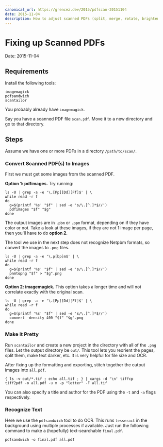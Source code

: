```yaml
---
canonical_url: https://grencez.dev/2015/pdfscan-20151104
date: 2015-11-04
description: How to adjust scanned PDFs (split, merge, rotate, brighten, OCR, etc).
---
```


# Fixing up Scanned PDFs

Date: 2015-11-04

## Requirements

Install the following tools:
```
imagemagick
pdfsandwich
scantailor
```
You probably already have `imagemagick`.

Say you have a scanned PDF file `scan.pdf`.
Move it to a new directory and go to that directory.

## Steps

Assume we have one or more PDFs in a directory `/path/to/scan/`.

### Convert Scanned PDF(s) to Images

First we must get some images from the scanned PDF.

**Option 1: pdfimages.**
Try running:
```shell
ls -U | grep -a -e '\.[Pp][Dd][Ff]$' | \
while read -r f
do
  g=$(printf '%s' "$f" | sed -e 's/\.[^.]*$//')
  pdfimages "$f" "$g"
done
```
The output images are in `.pbm` or `.ppm` format, depending on if they have color or not.
Take a look at these images, if they are not 1 image per page, then you'll have to do **option 2**.

The tool we use in the next step does not recognize Netpbm formats, so convert the images to `.png` files.
```shell
ls -U | grep -a -e '\.p[bp]m$' | \
while read -r f
do
  g=$(printf '%s' "$f" | sed -e 's/\.[^.]*$//')
  pnmtopng "$f" > "$g".png
done
```

**Option 2: imagemagick.**
This option takes a longer time and will not correlate exactly with the original scan.
```shell
ls -U | grep -a -e '\.[Pp][Dd][Ff]$' | \
while read -r f
do
  g=$(printf '%s' "$f" | sed -e 's/\.[^.]*$//')
  convert -density 400 "$f" "$g".png
done
```

### Make It Pretty

Run `scantailor` and create a new project in the directory with all of the `.png` files.
Let the output directory be `out/`.
This tool lets you reorient the pages, split them, make text darker, etc.
It is very helpful for file size and OCR.

After fixing up the formatting and exporting, stitch together the output images into `all.pdf`.
```shell
{ ls -v out/*.tif ; echo all.tif ; } | xargs -d '\n' tiffcp
tiff2pdf -o all.pdf -u m -p "letter" -F all.tif
```
You can also specify a title and author for the PDF using the `-t` and `-a` flags respectively.

### Recognize Text

Here we use the `pdfsandwich` tool to do OCR.
This runs `tesseract` in the background using multiple processes if available.
Just run the following command to make a (hopefully) text-searchable `final.pdf`.
```shell
pdfsandwich -o final.pdf all.pdf
```
